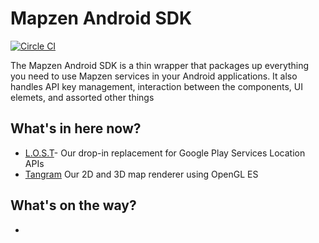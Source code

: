 # Mapzen Android SDK
[![Circle CI](https://circleci.com/gh/mapzen/android.svg?style=svg)](https://circleci.com/gh/mapzen/android)

The Mapzen Android SDK is a thin wrapper that packages up everything you need to use Mapzen services in your Android applications. It also handles API key management, interaction between the components, UI elemets, and assorted other things

## What's in here now?
- [L.O.S.T](https://github.com/mapzen/lost)- Our drop-in replacement for Google Play Services Location APIs
- [Tangram](https://github.com/tangrams/tangram-es/) Our 2D and 3D map renderer using OpenGL ES

## What's on the way?
-
